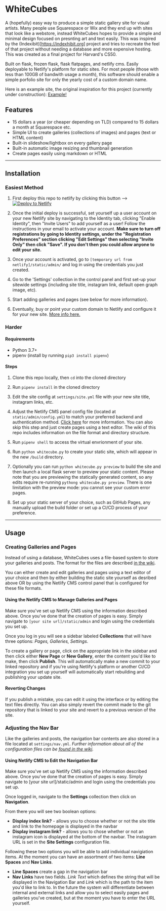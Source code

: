 # WhiteCubes

A (hopefully) easy way to produce a simple static gallery site for visual artists. Many people use Squarespace or Wix and they end up with sites that look like a webstore, instead WhiteCubes hopes to provide a simple and minimal design focused on presnting art and text easily. This was inspired by the (Indexibit)[https://indexhibit.org] project and tries to recreate the feel of that project without needing a database and more expensive hosting. This was created as a final project for Harvard's CS50.

Built on flask, frozen flask, flask flatpages, and netlify cms. Easily deployable to Netlify's platform for static sites. For most people (those with less than 100GB of bandwith usage a month), this software should enable a simple porfolio site for only the yearly cost of a custom domain name. 

Here is an example site, the original inspiration for this project (currently under construction):
[Example!](https://amazing-euler-31dfc1.netlify.app)

## Features
* 15 dollars a year (or cheaper depending on TLD) compared to 15 dollars a month at Squarespace etc.
* Simple UI to create galleries (collections of images) and pages (text or HTML content)
* Built-in slideshow/lightbox on every gallery page
* Built-in automatic image resizing and thumbnail generation
* Create pages easily using markdown or HTML


***

## Installation

### Easiest Method

1. First deploy this repo to netlify by clicking this button -->
<a href="https://app.netlify.com/start/deploy?repository=https://github.com/tinycrimsonpandas/WhiteCubes"><img src="https://www.netlify.com/img/deploy/button.svg" alt="Deploy to Netlify"></a>

2. Once the initial deploy is successful, set yourself up a user account on your new Netlify site by navigating to the Identity tab, clicking "Enable Identity", then "Invite Users" to add yourself as a user! Follow the instructions in your email to activate your account. **Make sure to turn off registrations by going to Identity settings, under the "Registration Preferences" section clicking "Edit Settings" then selecting "Invite Only" then click "Save". If you don't then you could allow anyone to edit your site.**

3. Once your account is activated, go to `[temporary url from netlify]/static/admin/` and log in using the credentials you just created.

4. Go to the 'Settings' collection in the control panel and first set-up your sitewide settings (including site title, instagram link, default open graph image, etc).

6. Start adding galleries and pages (see below for more information). 

6. Eventually, buy or point your custom domain to Netlify and configure it for your new site. [More info here.](https://docs.netlify.com/domains-https/custom-domains/configure-external-dns/#configure-a-subdomain)

### Harder

#### Requirements
* Python 3.7+
* pipenv (install by running `pip3 install pipenv`)

#### Steps

1. Clone this repo locally, then `cd` into the cloned directory

2. Run `pipenv install` in the cloned directory

2. Edit the site config at `settings/site.yml` file with your new site title, instagram links, etc.

3. Adjust the Netlify CMS panel config file (located at `static/admin/config.yml`) to match your preferred backend and authentication method. [Click here](https://www.netlifycms.org/docs/backends-overview/) for more information. You can also skip this step and just create pages using a text editor. The wiki of this repo includes information on the file format and directory structure. 

4. Run `pipenv shell` to access the virtual envrionment of your site.

5. Run `python whitecube.py` to create your static site, which will appear in the new `/build` directory.

6. Optionally you can run `python whitecube.py preview` to build the site and then launch a local flask server to preview your static content. Please note that you are previewing the statically generated content, so any edits require re-running `pythong whitecube.py preview`. There is one limitation with the preview mode: you cannot see your custom error pages.

7. Set up your static server of your choice, such as GitHub Pages, any manually upload the build folder or set up a CI/CD process of your preference.

***

## Usage

### Creating Galleries and Pages

Instead of using a database, WhiteCubes uses a file-based system to store your galleries and posts. The format for the files are described [in the wiki](https://github.com/tinycrimsonpandas/WhiteCubes/wiki/Page-and-Gallery-File-Format).

You can either create and edit galleries and pages using a text editor of your choice and then by either building the static site yourself as desribed above OR by using the Netlify CMS control panel that is configured for these file formats. 

#### Using the Netlify CMS to Manage Galleries and Pages

Make sure you've set up Netlify CMS using the information described above. Once you've done that the creation of pages is easy. Simply navigate to `[your site url]/static/admin` and login using the credentials you set up. 

Once you log in you will see a sidebar labeled **Collections** that will have three options: _Pages, Galleries, Settings_.

To create a gallery or page, click on the appropriate link in the sidebar and then click either **New Page** or **New Gallery**, enter the content you'd like to make, then click **Publish**. This will automatically make a new commit to your linked repository and if you're using Netlify's platform or another CI/CD integration you set up yourself will automatically start rebuilding and publishing your update site. 

#### Reverting Changes

If you publish a mistake, you can edit it using the interface or by editing the text files directly. You can also simply revert the commit made to the git repository that is linked to your site and revert to a previous version of the site. 

### Adjusting the Nav Bar

Like the galleries and posts, the navigation bar contents are also stored in a file located at `settings/nav.yml`. _Further information about all of the configuration files can be [found in the wiki](https://github.com/tinycrimsonpandas/WhiteCubes/wiki/Configuration-Files)._

#### Using Netlify CMS to Edit the Navigation Bar

Make sure you've set up Netlify CMS using the information described above. Once you've done that the creation of pages is easy. Simply navigate to [your site url]/static/admin and login using the credentials you set up.

Once logged in, navigate to the **Settings** collection then click on **Navigation**. 

From there you will see two boolean options:
* **Display index link?** - allows you to choose whether or not the site title and link to the homepage is displayed in the navbar
* **Display instagram link?** - allows you to chose whether or not an instagram icon is displayed at the bottom of the navbar. The instagram URL is set in the **Site Settings** configuration file. 

Following these two options you will be able to add individual navigiation items. At the moment you can have an assortment of two items: **Line Spaces** and **Nav Links**. 

* **Line Spaces** create a gap in the navigation bar
* **Nav Links** have two fields. _Link Text_ which defines the string that will be displayed in the Navigation Bar and _Link_ which is the path to the item you'd like to link to. In the future the system will differentiate between internal and external links and allow you to select easily pages and galleries you've created, but at the moment you have to enter the URL yourself. 




